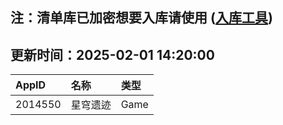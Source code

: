 ## 注：清单库已加密想要入库请使用 ([入库工具](https://github.com/BlankTMing/ManifestAutoUpdate/releases))

## 更新时间：2025-02-01 14:20:00
| AppID | 名称 | 类型  |
| :-------------------- | :----------------------------- | :----------- |
| 2014550 | 星穹遗迹| Game |

